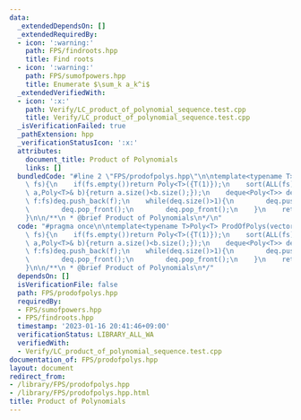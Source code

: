 ```yaml
---
data:
  _extendedDependsOn: []
  _extendedRequiredBy:
  - icon: ':warning:'
    path: FPS/findroots.hpp
    title: Find roots
  - icon: ':warning:'
    path: FPS/sumofpowers.hpp
    title: Enumerate $\sum_k a_k^i$
  _extendedVerifiedWith:
  - icon: ':x:'
    path: Verify/LC_product_of_polynomial_sequence.test.cpp
    title: Verify/LC_product_of_polynomial_sequence.test.cpp
  _isVerificationFailed: true
  _pathExtension: hpp
  _verificationStatusIcon: ':x:'
  attributes:
    document_title: Product of Polynomials
    links: []
  bundledCode: "#line 2 \"FPS/prodofpolys.hpp\"\n\ntemplate<typename T>Poly<T> ProdOfPolys(vector<Poly<T>>&\
    \ fs){\n    if(fs.empty())return Poly<T>({T(1)});\n    sort(ALL(fs),[&](Poly<T>&\
    \ a,Poly<T>& b){return a.size()<b.size();});\n    deque<Poly<T>> deq;\n    for(auto&\
    \ f:fs)deq.push_back(f);\n    while(deq.size()>1){\n        deq.push_back(deq[0]*deq[1]);\n\
    \        deq.pop_front();\n        deq.pop_front();\n    }\n    return deq[0];\n\
    }\n\n/**\n * @brief Product of Polynomials\n*/\n"
  code: "#pragma once\n\ntemplate<typename T>Poly<T> ProdOfPolys(vector<Poly<T>>&\
    \ fs){\n    if(fs.empty())return Poly<T>({T(1)});\n    sort(ALL(fs),[&](Poly<T>&\
    \ a,Poly<T>& b){return a.size()<b.size();});\n    deque<Poly<T>> deq;\n    for(auto&\
    \ f:fs)deq.push_back(f);\n    while(deq.size()>1){\n        deq.push_back(deq[0]*deq[1]);\n\
    \        deq.pop_front();\n        deq.pop_front();\n    }\n    return deq[0];\n\
    }\n\n/**\n * @brief Product of Polynomials\n*/"
  dependsOn: []
  isVerificationFile: false
  path: FPS/prodofpolys.hpp
  requiredBy:
  - FPS/sumofpowers.hpp
  - FPS/findroots.hpp
  timestamp: '2023-01-16 20:41:46+09:00'
  verificationStatus: LIBRARY_ALL_WA
  verifiedWith:
  - Verify/LC_product_of_polynomial_sequence.test.cpp
documentation_of: FPS/prodofpolys.hpp
layout: document
redirect_from:
- /library/FPS/prodofpolys.hpp
- /library/FPS/prodofpolys.hpp.html
title: Product of Polynomials
---
```

